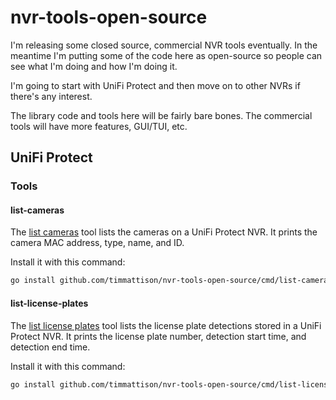 # nvr-tools-open-source

I'm releasing some closed source, commercial NVR tools eventually. In the meantime I'm putting some of the code here as
open-source so people can see what I'm doing and how I'm doing it.

I'm going to start with UniFi Protect and then move on to other NVRs if there's any interest.

The library code and tools here will be fairly bare bones. The commercial tools will have more features, GUI/TUI, etc.

## UniFi Protect

### Tools

#### list-cameras

The [list cameras](cmd/list-cameras) tool lists the cameras on a UniFi Protect NVR. It prints the camera MAC address,
type, name, and ID.

Install it with this command:

```bash
go install github.com/timmattison/nvr-tools-open-source/cmd/list-cameras@latest
```

#### list-license-plates

The [list license plates](cmd/list-license-plates) tool lists the license plate detections stored in a UniFi Protect
NVR. It prints the license plate number, detection start time, and detection end time.

Install it with this command:

```bash
go install github.com/timmattison/nvr-tools-open-source/cmd/list-license-plates@latest
```
